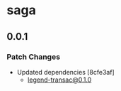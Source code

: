 # saga

## 0.0.1

### Patch Changes

-   Updated dependencies [8cfe3af]
    -   legend-transac@0.1.0
